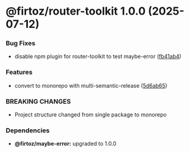 # @firtoz/router-toolkit 1.0.0 (2025-07-12)


### Bug Fixes

* disable npm plugin for router-toolkit to test maybe-error ([fb41ab4](https://github.com/firtoz/router-toolkit/commit/fb41ab47bcb6935a5640e66386fa771e18b2daea))


### Features

* convert to monorepo with multi-semantic-release ([5d6ab65](https://github.com/firtoz/router-toolkit/commit/5d6ab652a458c4fd8d5a61a9fbb28598ff4a59d5))


### BREAKING CHANGES

* Project structure changed from single package to monorepo





### Dependencies

* **@firtoz/maybe-error:** upgraded to 1.0.0
